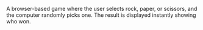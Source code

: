 A browser-based game where the user selects rock, paper, or scissors, and the computer randomly picks one. The result is displayed instantly showing who won.
